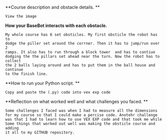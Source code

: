 **Course description and obstacle details. **
    
    View the image

**How your BaseBot interacts with each obstacle.** 

    My whole course has 6 set obsticles. My first obsticle the robot has to
    dodge the piller set around the corrner. Then it has to jump/run over 2
    ramps. It also has to run through a block tower  and has to contiue 
    dodging the the pillars set ahead near the turn. Now the robot has to collect
    the 2 balls laying around and has to put them in the ball house and continue 
    to the finish line.

    
**How to run your Python script. **
  
    Copy and paste the (.py) code into vex exp code

**Reflection on what worked well and what challenges you faced. **
   
    Some challenges I faced was when I had to measure all the dimensions
    for my course so that I could make a percise code. Anotehr challenge
    was that I had to learn how to use VEX EXP code and that took me while
    Some things that worked out well was making the obsticle course and adding
    it all to my GITHUB repository. 
